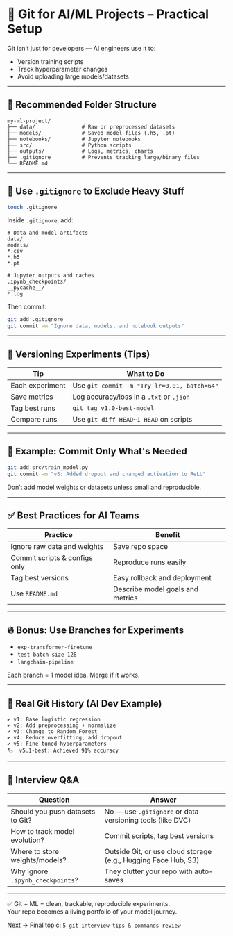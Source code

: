 # 🤖 Git for AI/ML Projects – Practical Setup

Git isn’t just for developers — AI engineers use it to:
- Version training scripts
- Track hyperparameter changes
- Avoid uploading large models/datasets

---

## 🧠 Recommended Folder Structure

```
my-ml-project/
├── data/               # Raw or preprocessed datasets
├── models/             # Saved model files (.h5, .pt)
├── notebooks/          # Jupyter notebooks
├── src/                # Python scripts
├── outputs/            # Logs, metrics, charts
├── .gitignore          # Prevents tracking large/binary files
└── README.md
```

---

## 🚫 Use `.gitignore` to Exclude Heavy Stuff

```bash
touch .gitignore
```

Inside `.gitignore`, add:

```
# Data and model artifacts
data/
models/
*.csv
*.h5
*.pt

# Jupyter outputs and caches
.ipynb_checkpoints/
__pycache__/
*.log
```

Then commit:

```bash
git add .gitignore
git commit -m "Ignore data, models, and notebook outputs"
```

---

## 📜 Versioning Experiments (Tips)

| Tip | What to Do |
|-----|-------------|
| Each experiment | Use `git commit -m "Try lr=0.01, batch=64"` |
| Save metrics | Log accuracy/loss in a `.txt` or `.json` |
| Tag best runs | `git tag v1.0-best-model` |
| Compare runs | Use `git diff HEAD~1 HEAD` on scripts |

---

## 🧪 Example: Commit Only What's Needed

```bash
git add src/train_model.py
git commit -m "v3: Added dropout and changed activation to ReLU"
```

Don’t add model weights or datasets unless small and reproducible.

---

## ✅ Best Practices for AI Teams

| Practice | Benefit |
|----------|---------|
| Ignore raw data and weights | Save repo space |
| Commit scripts & configs only | Reproduce runs easily |
| Tag best versions | Easy rollback and deployment |
| Use `README.md` | Describe model goals and metrics |

---

## 🔥 Bonus: Use Branches for Experiments

- `exp-transformer-finetune`
- `test-batch-size-128`
- `langchain-pipeline`

Each branch = 1 model idea. Merge if it works.

---

## 📁 Real Git History (AI Dev Example)

```
✔️ v1: Base logistic regression
✔️ v2: Add preprocessing + normalize
✔️ v3: Change to Random Forest
✔️ v4: Reduce overfitting, add dropout
✔️ v5: Fine-tuned hyperparameters
🏷  v5.1-best: Achieved 91% accuracy
```

---

## 💬 Interview Q&A

| Question | Answer |
|----------|--------|
| Should you push datasets to Git? | No — use `.gitignore` or data versioning tools (like DVC) |
| How to track model evolution? | Commit scripts, tag best versions |
| Where to store weights/models? | Outside Git, or use cloud storage (e.g., Hugging Face Hub, S3) |
| Why ignore `.ipynb_checkpoints`? | They clutter your repo with auto-saves |

---

✅ Git + ML = clean, trackable, reproducible experiments.  
Your repo becomes a living portfolio of your model journey.

Next → Final topic: `5 git interview tips & commands review`